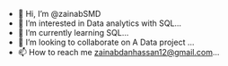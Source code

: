 - 👋 Hi, I’m @zainabSMD
- 👀 I’m interested in Data analytics with SQL...
- 🌱 I’m currently learning SQL...
- 💞️ I’m looking to collaborate on A Data project ...
- 📫 How to reach me zainabdanhassan12@gmail.com...

<!---
zainabSMD/zainabSMD is a ✨ special ✨ repository because its `README.md` (this file) appears on your GitHub profile.
You can click the Preview link to take a look at your changes.
--->
